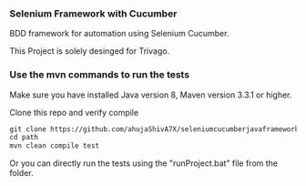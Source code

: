 ### Selenium Framework with Cucumber

BDD framework for automation using Selenium Cucumber.

This Project is solely desinged for Trivago.

### Use the mvn commands to run the tests
Make sure you have installed Java version 8, Maven version 3.3.1 or higher.

Clone this repo and verify compile
```xml
git clone https://github.com/ahujaShivA7X/seleniumcucumberjavaframework.git
cd path  
mvn clean compile test 
```

Or you can directly run the tests using the "runProject.bat" file from the folder.
